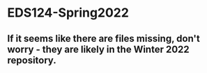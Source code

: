 # EDS124-Spring2022

## If it seems like there are files missing, don't worry - they are likely in the Winter 2022 repository.
